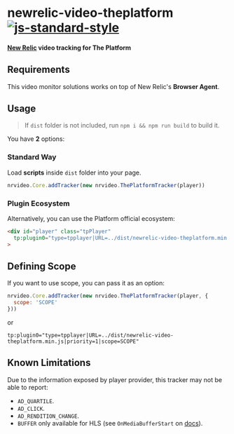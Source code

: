 # newrelic-video-theplatform [![js-standard-style](https://img.shields.io/badge/code%20style-standard-brightgreen.svg)](http://standardjs.com)
#### [New Relic](http://newrelic.com) video tracking for The Platform

## Requirements
This video monitor solutions works on top of New Relic's **Browser Agent**.

## Usage
> If `dist` folder is not included, run `npm i && npm run build` to build it.

You have **2** options:

### Standard Way
Load **scripts** inside `dist` folder into your page.

```javascript
nrvideo.Core.addTracker(new nrvideo.ThePlatformTracker(player))
```

### Plugin Ecosystem
Alternatively, you can use the Platform official ecosystem:

```html
<div id="player" class="tpPlayer"
  tp:plugin0="type=tpplayer|URL=../dist/newrelic-video-theplatform.min.js|priority=1"
>
```

## Defining Scope
If you want to use scope, you can pass it as an option:

```javascript
nrvideo.Core.addTracker(new nrvideo.ThePlatformTracker(player, {
  scope: 'SCOPE'
}))
```

or

```
tp:plugin0="type=tpplayer|URL=../dist/newrelic-video-theplatform.min.js|priority=1|scope=SCOPE"
```

## Known Limitations
Due to the information exposed by player provider, this tracker may not be able to report:
- `AD_QUARTILE`.
- `AD_CLICK`.
- `AD_RENDITION_CHANGE`.
- `BUFFER` only available for HLS (see `OnMediaBufferStart` on [docs](https://docs.theplatform.com/help/player-pdkevent-reference)).